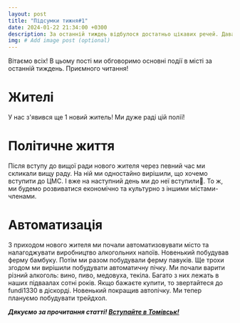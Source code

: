 ```yaml
---
layout: post
title: "Підсумки тижня#1"
date: 2024-01-22 21:34:00 +0300
description: За останній тиждеь відбулося достатньо цікавих речей. Давайте обговоримо їх # Add post description (optional)
img: # Add image post (optional)
---
```


Вітаємо всіх! В цьому пості ми обговоримо основні події в місті за останній тиждень. Приємного читання!

# Жителі

У нас з'явився ще 1 новий житель! Ми дуже раді цій полії!

# Політичне життя

Після вступу до вищої ради нового жителя через певний час ми скликали вищу раду. На ній ми одностайно вирішили, що хочемо вступити до ЦМС. І вже на наступний день ми до неї вступили🦅. То ж, ми будемо розвиватися економічно та культурно з іншими містами-членами.

# Автоматизація

З приходом нового жителя ми почали автоматизовувати місто та налагоджувати виробництво алкогольних напоїв. Новенький побудував ферму бамбуку. Потім ми разом побудували ферму павуків. Ще трохи згодом ми вирішили побудувати автоматичну пічку. Ми почали варити різний алкоголь: вино, пиво, медовуха, текіла. Багато з них лежать в наших підваалах сотні років. Якщо бажаєте купити, то звертайтеся до fundi1330 в діскорді. Новенький покращив автопічку. Ми тепер плануємо побудувати трейдхол.

_**Дякуємо за прочитання статті! [Вступайте в Томівськ!](https://discord.gg/8yWy9HEHJB)**_
